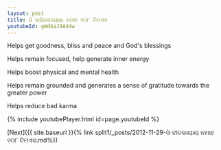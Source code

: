 ```yaml
---
layout: post
title: ଓଁ ନାୟିକାମାୟୟା ନମାହ ୧୦୮ ଟିମଏସ
youtubeId: gWdGaJ9A44w
---
```

 
 
Helps get goodness, bliss and peace and God's blessings
 
Helps remain focused, help generate inner energy 
 
Helps boost physical and mental health 
 
Helps remain grounded and generates a sense of gratitude towards the greater power 
 
Helps reduce bad karma
 
 
 
 


{% include youtubePlayer.html id=page.youtubeId %}
 
[Next]({{ site.baseurl }}{% link  split1/_posts/2012-11-29-ଓଁ ବୀତଭାୟାୟ ନମାହ ୧୦୮ ଟିମଏସ.md%})
 
